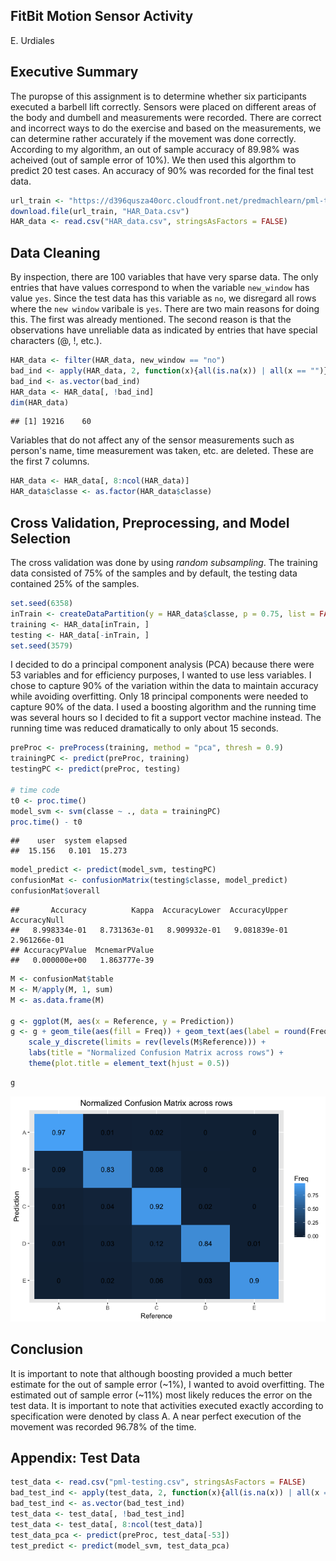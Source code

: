 ## FitBit Motion Sensor Activity
E. Urdiales  

## Executive Summary
The puropse of this assignment is to determine whether six participants executed a barbell
lift correctly. Sensors were placed on different areas of the body and dumbell and measurements
were recorded. There are correct and incorrect ways to do the exercise and based on the 
measurements, we can determine rather accurately if the movement was done correctly. According 
to my algorithm, an out of sample accuracy of 89.98% was acheived (out of sample error 
of 10%). We then used this algorthm to predict 20 test cases. An accuracy of 90% was 
recorded for the final test data.




```r
url_train <- "https://d396qusza40orc.cloudfront.net/predmachlearn/pml-training.csv"
download.file(url_train, "HAR_Data.csv")
HAR_data <- read.csv("HAR_data.csv", stringsAsFactors = FALSE)
```

## Data Cleaning
By inspection, there are 100 variables that have very sparse data. The only entries that
have values correspond to when the variable `new_window` has value `yes`. Since the test data has 
this variable as `no`, we disregard all rows where the `new window` varibale is `yes`. There are
two main reasons for doing this. The first was already mentioned. The second reason is that the
observations have unreliable data as indicated by entries that have special characters (@, !, etc.).


```r
HAR_data <- filter(HAR_data, new_window == "no")
bad_ind <- apply(HAR_data, 2, function(x){all(is.na(x)) | all(x == "")})
bad_ind <- as.vector(bad_ind)
HAR_data <- HAR_data[, !bad_ind]
dim(HAR_data)
```

```
## [1] 19216    60
```

Variables that do not affect any of the sensor measurements such as person's name, time measurement 
was taken, etc. are deleted. These are the first 7 columns. 


```r
HAR_data <- HAR_data[, 8:ncol(HAR_data)]
HAR_data$classe <- as.factor(HAR_data$classe)
```

## Cross Validation, Preprocessing, and Model Selection
The cross validation was done by using *random subsampling*. The training data consisted of 
75% of the samples and by default, the testing data contained 25% of the samples. 


```r
set.seed(6358)
inTrain <- createDataPartition(y = HAR_data$classe, p = 0.75, list = FALSE)
training <- HAR_data[inTrain, ]
testing <- HAR_data[-inTrain, ]
set.seed(3579)
```

I decided to do a principal component analysis (PCA) because there were 53 variables and for 
efficiency purposes, I wanted to use less variables. I chose to capture 90% of the variation 
within the data to maintain accuracy while avoiding overfitting. Only 18 principal components 
were needed to capture 90% of the data. I used a boosting algorithm and the running time was 
several hours so I decided to fit a support vector machine instead. The running time was 
reduced dramatically to only about 15 seconds.


```r
preProc <- preProcess(training, method = "pca", thresh = 0.9)
trainingPC <- predict(preProc, training)
testingPC <- predict(preProc, testing)

# time code
t0 <- proc.time()
model_svm <- svm(classe ~ ., data = trainingPC)
proc.time() - t0
```

```
##    user  system elapsed 
##  15.156   0.101  15.273
```

```r
model_predict <- predict(model_svm, testingPC)
confusionMat <- confusionMatrix(testing$classe, model_predict)
confusionMat$overall
```

```
##       Accuracy          Kappa  AccuracyLower  AccuracyUpper   AccuracyNull 
##   8.998334e-01   8.731363e-01   8.909932e-01   9.081839e-01   2.961266e-01 
## AccuracyPValue  McnemarPValue 
##   0.000000e+00   1.863777e-39
```


```r
M <- confusionMat$table
M <- M/apply(M, 1, sum)
M <- as.data.frame(M)

g <- ggplot(M, aes(x = Reference, y = Prediction))
g <- g + geom_tile(aes(fill = Freq)) + geom_text(aes(label = round(Freq, 2))) + 
    scale_y_discrete(limits = rev(levels(M$Reference))) + 
    labs(title = "Normalized Confusion Matrix across rows") + 
    theme(plot.title = element_text(hjust = 0.5))
```


```r
g
```

![](unnamed-chunk-8-1.png)

## Conclusion

It is important to note that although boosting provided a much better estimate for the out of
sample error (~1%), I wanted to avoid overfitting. The estimated out of sample error (~11%)
most likely reduces the error on the test data. It is important to note that activities
executed exactly according to specification were denoted by class A. A near perfect execution
of the movement was recorded 96.78% of the time. 


## Appendix: Test Data

```r
test_data <- read.csv("pml-testing.csv", stringsAsFactors = FALSE)
bad_test_ind <- apply(test_data, 2, function(x){all(is.na(x)) | all(x == "")})
bad_test_ind <- as.vector(bad_test_ind)
test_data <- test_data[, !bad_test_ind]
test_data <- test_data[, 8:ncol(test_data)]
test_data_pca <- predict(preProc, test_data[-53])
test_predict <- predict(model_svm, test_data_pca)
```
